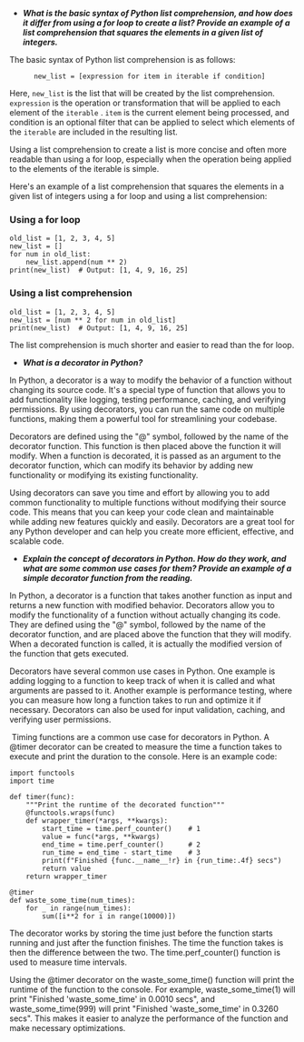 - **_What is the basic syntax of Python list comprehension, and how does it differ from using a for loop to create a list? Provide an example of a list comprehension that squares the elements in a given list of integers._**

The basic syntax of Python list comprehension is as follows:
```
      new_list = [expression for item in iterable if condition]
```

Here, `new_list` is the list that will be created by the list comprehension. `expression` is the operation or transformation that will be applied to each element of the `iterable` . `item` is the current element being processed, and condition is an optional filter that can be applied to select which elements of the `iterable` are included in the resulting list.

Using a list comprehension to create a list is more concise and often more readable than using a for loop, especially when the operation being applied to the elements of the iterable is simple.

Here's an example of a list comprehension that squares the elements in a given list of integers using a for loop and using a list comprehension:

###  **Using a for loop**
```
old_list = [1, 2, 3, 4, 5]
new_list = []
for num in old_list:
    new_list.append(num ** 2)
print(new_list)  # Output: [1, 4, 9, 16, 25]
```
### **Using a list comprehension**
```
old_list = [1, 2, 3, 4, 5]
new_list = [num ** 2 for num in old_list]
print(new_list)  # Output: [1, 4, 9, 16, 25]
```
The list comprehension is much shorter and easier to read than the for loop.

- **_What is a decorator in Python?_**


In Python, a decorator is a way to modify the behavior of a function without changing its source code. It's a special type of function that allows you to add functionality like logging, testing performance, caching, and verifying permissions. By using decorators, you can run the same code on multiple functions, making them a powerful tool for streamlining your codebase.

Decorators are defined using the "@" symbol, followed by the name of the decorator function. This function is then placed above the function it will modify. When a function is decorated, it is passed as an argument to the decorator function, which can modify its behavior by adding new functionality or modifying its existing functionality.

Using decorators can save you time and effort by allowing you to add common functionality to multiple functions without modifying their source code. This means that you can keep your code clean and maintainable while adding new features quickly and easily. Decorators are a great tool for any Python developer and can help you create more efficient, effective, and scalable code.

-  **_Explain the concept of decorators in Python. How do they work, and what are some common use cases for them? Provide an example of a simple decorator function from the reading._**

In Python, a decorator is a function that takes another function as input and returns a new function with modified behavior. Decorators allow you to modify the functionality of a function without actually changing its code. They are defined using the "@" symbol, followed by the name of the decorator function, and are placed above the function that they will modify. When a decorated function is called, it is actually the modified version of the function that gets executed.

Decorators have several common use cases in Python. One example is adding logging to a function to keep track of when it is called and what arguments are passed to it. Another example is performance testing, where you can measure how long a function takes to run and optimize it if necessary. Decorators can also be used for input validation, caching, and verifying user permissions.

 Timing functions are a common use case for decorators in Python. A @timer decorator can be created to measure the time a function takes to execute and print the duration to the console. Here is an example code:

```
import functools
import time

def timer(func):
    """Print the runtime of the decorated function"""
    @functools.wraps(func)
    def wrapper_timer(*args, **kwargs):
        start_time = time.perf_counter()    # 1
        value = func(*args, **kwargs)
        end_time = time.perf_counter()      # 2
        run_time = end_time - start_time    # 3
        print(f"Finished {func.__name__!r} in {run_time:.4f} secs")
        return value
    return wrapper_timer

@timer
def waste_some_time(num_times):
    for _ in range(num_times):
        sum([i**2 for i in range(10000)])  
```
The decorator works by storing the time just before the function starts running and just after the function finishes. The time the function takes is then the difference between the two. The time.perf_counter() function is used to measure time intervals.

Using the @timer decorator on the waste_some_time() function will print the runtime of the function to the console. For example, waste_some_time(1) will print "Finished 'waste_some_time' in 0.0010 secs", and waste_some_time(999) will print "Finished 'waste_some_time' in 0.3260 secs". This makes it easier to analyze the performance of the function and make necessary optimizations.